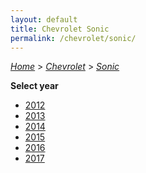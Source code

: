 ```yaml
---
layout: default
title: Chevrolet Sonic
permalink: /chevrolet/sonic/
---
```

[*Home*](/) > [*Chevrolet*](/chevrolet/) > [*Sonic*](/chevrolet/sonic/)

**Select year**

- [2012](/chevrolet/sonic/2012/)
- [2013](/chevrolet/sonic/2013/)
- [2014](/chevrolet/sonic/2014/)
- [2015](/chevrolet/sonic/2015/)
- [2016](/chevrolet/sonic/2016/)
- [2017](/chevrolet/sonic/2017/)